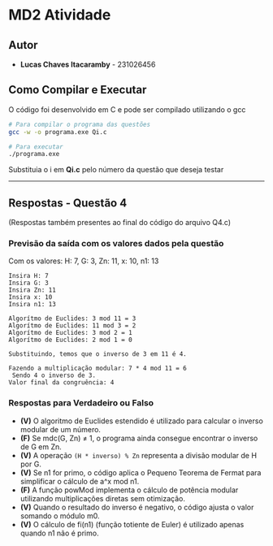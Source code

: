 # MD2 Atividade
## Autor

* **Lucas Chaves Itacaramby** - 231026456

## Como Compilar e Executar

O código foi desenvolvido em C e pode ser compilado utilizando o gcc

```bash
# Para compilar o programa das questões
gcc -w -o programa.exe Qi.c

# Para executar
./programa.exe
```
Substituia o i em **Qi.c** pelo número da questão que deseja testar

---

## Respostas - Questão 4
(Respostas também presentes ao final do código do arquivo Q4.c)

### Previsão da saída com os valores dados pela questão

Com os valores: H: 7, G: 3, Zn: 11, x: 10, n1: 13

```
Insira H: 7
Insira G: 3
Insira Zn: 11
Insira x: 10
Insira n1: 13

Algorítmo de Euclides: 3 mod 11 = 3
Algorítmo de Euclides: 11 mod 3 = 2
Algorítmo de Euclides: 3 mod 2 = 1
Algorítmo de Euclides: 2 mod 1 = 0

Substituindo, temos que o inverso de 3 em 11 é 4.

Fazendo a multiplicação modular: 7 * 4 mod 11 = 6
 Sendo 4 o inverso de 3.
Valor final da congruência: 4
```

### Respostas para Verdadeiro ou Falso

* **(V)** O algoritmo de Euclides estendido é utilizado para calcular o inverso modular de um número.
* **(F)** Se mdc(G, Zn) ≠ 1, o programa ainda consegue encontrar o inverso de G em Zn.
* **(V)** A operação `(H * inverso) % Zn` representa a divisão modular de H por G.
* **(V)** Se n1 for primo, o código aplica o Pequeno Teorema de Fermat para simplificar o cálculo de a^x mod n1.
* **(F)** A função powMod implementa o cálculo de potência modular utilizando multiplicações diretas sem otimização.
* **(V)** Quando o resultado do inverso é negativo, o código ajusta o valor somando o módulo m0.
* **(V)** O cálculo de fi(n1) (função totiente de Euler) é utilizado apenas quando n1 não é primo.
